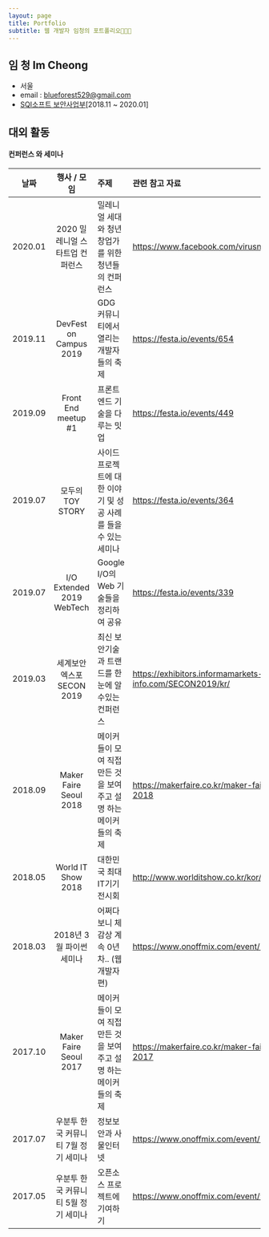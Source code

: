 ```yaml
---
layout: page
title: Portfolio
subtitle: 웹 개발자 임청의 포트폴리오👩🏻‍💻
---
```


## 임 청 Im Cheong
- 서울
- email : blueforest529@gmail.com
- [SQI소프트 보안사업부](http://www.sqisoft.com/ko/main)[2018.11 ~ 2020.01]


## 대외 활동
#### 컨퍼런스 와 세미나


| 날짜 | 행사 / 모임 | 주제 | 관련 참고 자료 |  
|:-----:|:----------------------------:|:-------------------------------------------------------|:--------------------------------|  
| 2020.01 | 2020 밀레니얼 스타트업 컨퍼런스 | 밀레니얼 세대와 청년 창업가를 위한 청년들의 컨퍼런스 | <https://www.facebook.com/virusnetwork.official> 
| 2019.11 | DevFest on Campus 2019 | GDG 커뮤니티에서 열리는 개발자들의 축제 | <https://festa.io/events/654> |   
| 2019.09 | Front End meetup #1 | 프론트엔드 기술을 다루는 밋업 | <https://festa.io/events/449> |  
| 2019.07 | 모두의 TOY STORY | 사이드프로젝트에 대한 이야기 및 성공 사례를 들을 수 있는 세미나 | <https://festa.io/events/364> |  
| 2019.07 | I/O Extended 2019 WebTech | Google I/O의 Web 기술들을 정리하여 공유 | <https://festa.io/events/339> |  
| 2019.03 | 세계보안엑스포 SECON 2019 | 최신 보안기술과 트랜드를 한눈에 알수있는 컨퍼런스 | <https://exhibitors.informamarkets-info.com/SECON2019/kr/> |  
| 2018.09|Maker Faire Seoul 2018 | 메이커들이 모여 직접 만든 것을 보여주고 설명 하는 메이커들의 축제 | <https://makerfaire.co.kr/maker-faire-seoul-2018> |  
| 2018.05 | World IT Show 2018 | 대한민국 최대 IT기기 전시회 | <http://www.worlditshow.co.kr/kor/> |  
| 2018.03 | 2018년 3월 파이썬 세미나 | 어쩌다보니 체감상 계속 0년차.. (웹 개발자 편) | <https://www.onoffmix.com/event/129456> |  
| 2017.10 | Maker Faire Seoul 2017 | 메이커들이 모여 직접 만든 것을 보여주고 설명 하는 메이커들의 축제 | <https://makerfaire.co.kr/maker-faire-seoul-2017> |  
| 2017.07 | 우분투 한국 커뮤니티 7월 정기 세미나 | 정보보안과 사물인터넷 | <https://www.onoffmix.com/event/106038> |  
| 2017.05 | 우분투 한국 커뮤니티 5월 정기 세미나 | 오픈소스 프로젝트에 기여하기 | <https://www.onoffmix.com/event/99631> |   

